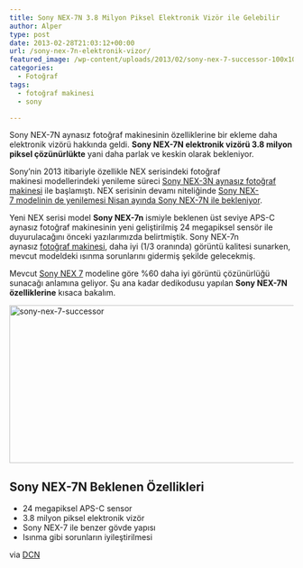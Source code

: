 ```yaml
---
title: Sony NEX-7N 3.8 Milyon Piksel Elektronik Vizör ile Gelebilir
author: Alper
type: post
date: 2013-02-28T21:03:12+00:00
url: /sony-nex-7n-elektronik-vizor/
featured_image: /wp-content/uploads/2013/02/sony-nex-7-successor-100x100.jpg
categories:
  - Fotoğraf
tags:
  - fotoğraf makinesi
  - sony

---
```

Sony NEX-7N aynasız fotoğraf makinesinin özelliklerine bir ekleme daha elektronik vizörü hakkında geldi. **Sony NEX-7N elektronik vizörü 3.8 milyon piksel çözünürlükte** yani daha parlak ve keskin olarak bekleniyor.

Sony’nin 2013 itibariyle özellikle NEX serisindeki fotoğraf makinesi modellerindeki yenileme süreci [Sony NEX-3N aynasız fotoğraf makinesi][1] ile başlamıştı. NEX serisinin devamı niteliğinde [Sony NEX-7 modelinin de yenilemesi Nisan ayında Sony NEX-7N ile bekleniyor][2].

Yeni NEX serisi model **Sony NEX-7n** ismiyle beklenen üst seviye APS-C aynasız fotoğraf makinesinin yeni geliştirilmiş 24 megapiksel sensör ile duyurulacağını önceki yazılarımızda belirtmiştik. Sony NEX-7n aynasız [fotoğraf makinesi][3], daha iyi (1/3 oranında) görüntü kalitesi sunarken, mevcut modeldeki ısınma sorunlarını gidermiş şekilde gelecekmiş.

Mevcut [Sony NEX 7][4] modeline göre %60 daha iyi görüntü çözünürlüğü sunacağı anlamına geliyor. Şu ana kadar dedikodusu yapılan **Sony NEX-7N özelliklerine** kısaca bakalım.

<img class="aligncenter size-full wp-image-12249" alt="sony-nex-7-successor" src="https://www.murekkep.org/wp-content/uploads/2013/02/sony-nex-7-successor.jpg" width="600" height="280" /> 

## Sony NEX-7N Beklenen Özellikleri

  * 24 megapiksel APS-C sensor
  * 3.8 milyon piksel elektronik vizör
  * Sony NEX-7 ile benzer gövde yapısı
  * Isınma gibi sorunların iyileştirilmesi

via <a title="Sony NEX-7N Will Have a New EVF with 3.8 Million Dot Resolution" href="http://www.dailycameranews.com/2013/02/sony-nex-7n-will-have-a-new-evf-with-3-8-million-dot-resolution/" rel="external dofollow">DCN</a>

 [1]: https://www.murekkep.org/kamera/sony/nex-3n/ "sony nex-3n aynasız fotoğraf makinesi"
 [2]: https://www.murekkep.org/sony-nex-7-ust-seviye-aps-c-aynasiz-fotograf-makinesi-nisan-ayinda-yenilenebilir-sony-nex-7n/ "Sony NEX-7 Üst Seviye APS-C Aynasız Fotoğraf Makinesi Nisan Ayında Yenilenebilir : Sony NEX-7N"
 [3]: https://www.murekkep.org/kamera "fotoğraf makinesi"
 [4]: https://www.murekkep.org/kamera/sony/nex-7/ "sony nex-7"